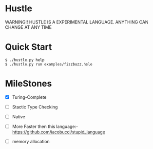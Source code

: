 # Hustle

WARNING!! HUSTLE IS A EXPERIMENTAL LANGUAGE. ANYTHING CAN CHANGE AT ANY TIME

# Quick Start

```console
$ ./hustle.py help
$ ./hustle.py run examples/fizzbuzz.hsle
```

# MileStones
- [x] Turing-Complete
- [ ] Stactic Type Checking
- [ ] Native
- [ ] More Faster then this language:- https://github.com/iacobucci/stupid_language
- [ ] memory allocation


